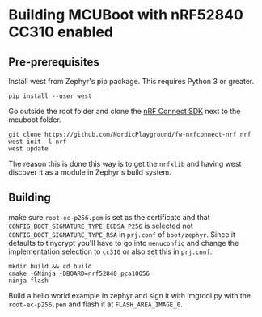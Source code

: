 # Building MCUBoot with nRF52840 CC310 enabled

## Pre-prerequisites

Install west from Zephyr's pip package. This requires Python 3 or greater. 
```
pip install --user west
```

Go outside the root folder and clone the [nRF Connect SDK](https://github.com/NordicPlayground/fw-nrfconnect-nrf) next to the mcuboot folder.

```
git clone https://github.com/NordicPlayground/fw-nrfconnect-nrf nrf
west init -l nrf 
west update
```

The reason this is done this way is to get the `nrfxlib` and having west discover it as a module in Zephyr's build system.

## Building

make sure `root-ec-p256.pem` is set as the certificate and that `CONFIG_BOOT_SIGNATURE_TYPE_ECDSA_P256` is selected not `CONFIG_BOOT_SIGNATURE_TYPE_RSA` in `prj.conf` of `boot/zephyr`.
Since it defaults to tinycrypt you'll have to go into `menuconfig` and change the implementation selection to `cc310` or also set this in `prj.conf`.

```
mkdir build && cd build
cmake -GNinja -DBOARD=nrf52840_pca10056
ninja flash
```

Build a hello world example in zephyr and sign it with imgtool.py with the `root-ec-p256.pem` and flash it at `FLASH_AREA_IMAGE_0`.
